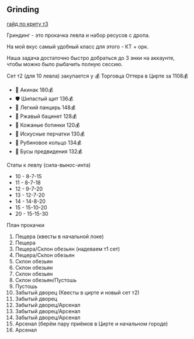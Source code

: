 Grinding
---

[гайд по криту т3](https://teletype.in/@dinozavrik/eodKtK5dl)

Гриндинг - это прокачка левла и набор ресусов с дропа.

На мой вкус самый удобный класс для этого - КТ + орк.

Наша задача достаточно быстро добраться до 3 энки на аккаунте, чтобы можно было рыбачить полную сессию.

Сет т2 (для 10 левла) закупается у 💰 Торговца Оттера в Цирте за 1108💰
- 🔪 Акинак 180💰
- 🛡 Шипастый щит 136💰
- 🎽 Легкий панцирь 148💰
- 🎩 Ржавый бацинет 128💰
- 🥾 Кожаные ботинки 120💰
- 🧤 Искусные перчатки 130💰
- 💍 Рубиновое кольцо 134💰
- 📿 Бусы предвидения 132💰


Статы к левлу (сила-вынос-инта) 
- 10 - 8-7-15
- 11 - 8-7-18
- 12 - 9-7-20
- 13 - 12-7-20
- 14 - 14-8-20
- 15 - 15-10-20
- 20 - 15-15-30


План прокачки
1. Пещера (квесты в начальной локе)
2. Пещера
3. Пещера/Склон обезьян (надеваем т1 сет)
4. Пещера/Склон обезьян
5. Склон обезьян
6. Склон обезьян
7. Склон обезьян
8. Склон обезьян/Пустошь
9. Пустошь
10. Забытый дворец (Квесты в цирте и новый сет т2)
11. Забытый дворец
12. Забытый дворец/Арсенал
13. Забытый дворец/Арсенал
14. Забытый дворец/Арсенал
15. Арсенал (берём пару приёмов в Цирте и начальном городе)
16. Арсенал
